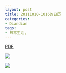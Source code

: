 ```yaml
---
layout: post
title: 20111010-1016的日历
categories:
- Diandian
tags:
- 日常生活, 
---
```

<p><a href="http://115.com/file/aqv77h4a# 10-10..10-16..2011.pdf" target="_blank">PDF</a><br /></p>
<p><img src="http://m1.img.srcdd.com/farm5/d/2012/0627/10/E95B9BC4D8A8C45A3FEA3AD092B2CE6F_B500_900_500_472.PNG" /></p>
<p><img src="http://m1.img.srcdd.com/farm4/d/2012/0627/10/4347EC1E495D45613CA2467968111F85_B500_900_500_181.PNG" /><br /></p>
<p></p>